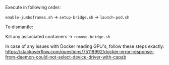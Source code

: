 Execute in following order:

`enable-jumboframes.sh` -> `setup-bridge.sh` -> `launch-pod.sh`


To dismantle:

Kill any associated containers -> `remove-bridge.sh`


In case of any issues with Docker reading GPU's, follow these steps exactly:
https://stackoverflow.com/questions/75118992/docker-error-response-from-daemon-could-not-select-device-driver-with-capab
